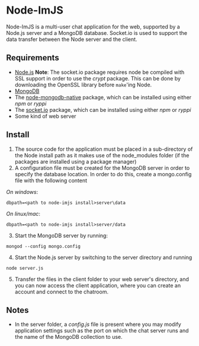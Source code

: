 Node-ImJS
===
Node-ImJS is a multi-user chat application for the web, supported by a Node.js server and a MongoDB database. Socket.io is used to support the data transfer between the Node server and the client.

Requirements
---
  - [Node.js](http://nodejs.org) __Note__: The socket.io package requires node be compiled with SSL support in order to use the _crypt_ package. This can be done by downloading the OpenSSL library before `make`'ing Node.
  - [MongoDB](http://www.mongodb.org/)
  - The [node-mongodb-native](https://github.com/christkv/node-mongodb-native) package, which can be installed using either _npm_ or _ryppi_
  - The [socket.io](http://socket.io/) package, which can be installed using either _npm_ or _ryppi_
  - Some kind of web server

Install
--- 

  1. The source code for the application must be placed in a sub-directory of the Node install path as it makes use of the node_modules folder (if the packages are installed using a package manager)
  2. A configuration file must  be created for the MongoDB server in order to specify the database location. In order to do this, create a mongo.config file with the following content
 
   _On windows_:
   ```
   dbpath=<path to node-imjs install>server\data
   ```

   _On linux/mac_: 
   ```
   dbpath=<path to node-imjs install>server/data
   ```

  3. Start the MongoDB server by running:

   ```
   mongod --config mongo.config
   ```

  4. Start the Node.js server by switching to the server directory and running

   ```
   node server.js
   ```

  5. Transfer the files in the client folder to your web server's directory, and you can now access the client application, where you can create an account and connect to the chatroom.

Notes
---

  - In the server folder, a _config.js_ file is present where you may modify application settings such as the port on which the chat server runs and the name of the MongoDB collection to use.